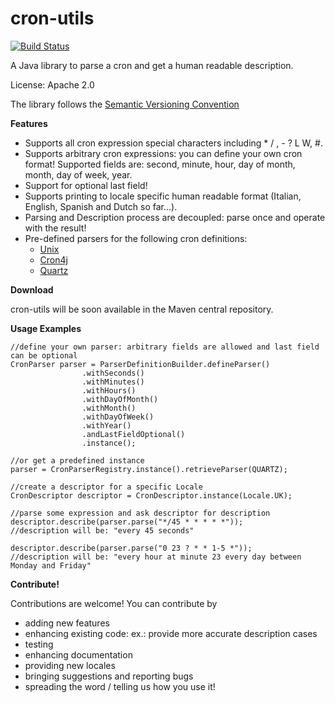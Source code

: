 cron-utils
===========

[![Build Status](https://travis-ci.org/jmrozanec/cron-utils.png?branch=master)](https://travis-ci.org/jmrozanec/cron-utils)

A Java library to parse a cron and get a human readable description.

License: Apache 2.0

The library follows the [Semantic Versioning Convention](http://semver.org/)

**Features**

 * Supports all cron expression special characters including * / , - ? L W, #.
 * Supports arbitrary cron expressions: you can define your own cron format! Supported fields are: second, minute, hour, day of month, month, day of week, year.
 * Support for optional last field!
 * Supports printing to locale specific human readable format (Italian, English, Spanish and Dutch so far...).
 * Parsing and Description process are decoupled: parse once and operate with the result!
 * Pre-defined parsers for the following cron definitions:
    * [Unix](http://www.unix.com/man-page/linux/5/crontab/)
    * [Cron4j](http://www.sauronsoftware.it/projects/cron4j/)
    * [Quartz](http://quartz-scheduler.org/)

**Download**

cron-utils will be soon available in the Maven central repository.

**Usage Examples**

    //define your own parser: arbitrary fields are allowed and last field can be optional
    CronParser parser = ParserDefinitionBuilder.defineParser()
                    .withSeconds()
                    .withMinutes()
                    .withHours()
                    .withDayOfMonth()
                    .withMonth()
                    .withDayOfWeek()
                    .withYear()
                    .andLastFieldOptional()
                    .instance();

    //or get a predefined instance
    parser = CronParserRegistry.instance().retrieveParser(QUARTZ);

    //create a descriptor for a specific Locale
    CronDescriptor descriptor = CronDescriptor.instance(Locale.UK);

    //parse some expression and ask descriptor for description
    descriptor.describe(parser.parse("*/45 * * * * *"));
    //description will be: "every 45 seconds"

    descriptor.describe(parser.parse("0 23 ? * * 1-5 *"));
    //description will be: "every hour at minute 23 every day between Monday and Friday"

**Contribute!**

Contributions are welcome! You can contribute by
 * adding new features
 * enhancing existing code: ex.: provide more accurate description cases
 * testing
 * enhancing documentation
 * providing new locales
 * bringing suggestions and reporting bugs
 * spreading the word / telling us how you use it!